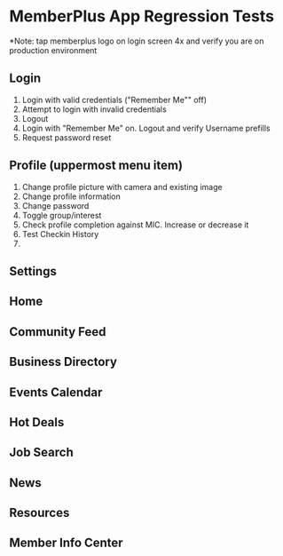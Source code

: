 # MemberPlus App Regression Tests
*Note: tap memberplus logo on login screen 4x and verify you are on production environment

## Login

1. Login with valid credentials ("Remember Me"" off)
2. Attempt to login with invalid credentials
3. Logout
8. Login with "Remember Me" on. Logout and verify Username prefills
5. Request password reset


## Profile (uppermost menu item)

1. Change profile picture with camera and existing image
2. Change profile information
3. Change password
4. Toggle group/interest
5. Check profile completion against MIC. Increase or decrease it
6. Test Checkin History
7. 

## Settings


## Home


## Community Feed


## Business Directory


## Events Calendar


## Hot Deals


## Job Search


## News


## Resources


## Member Info Center



